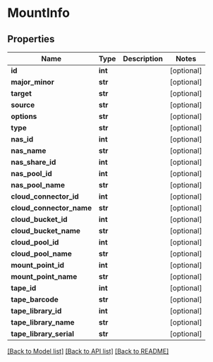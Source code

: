 # MountInfo

## Properties
Name | Type | Description | Notes
------------ | ------------- | ------------- | -------------
**id** | **int** |  | [optional] 
**major_minor** | **str** |  | [optional] 
**target** | **str** |  | [optional] 
**source** | **str** |  | [optional] 
**options** | **str** |  | [optional] 
**type** | **str** |  | [optional] 
**nas_id** | **int** |  | [optional] 
**nas_name** | **str** |  | [optional] 
**nas_share_id** | **int** |  | [optional] 
**nas_pool_id** | **int** |  | [optional] 
**nas_pool_name** | **str** |  | [optional] 
**cloud_connector_id** | **int** |  | [optional] 
**cloud_connector_name** | **str** |  | [optional] 
**cloud_bucket_id** | **int** |  | [optional] 
**cloud_bucket_name** | **str** |  | [optional] 
**cloud_pool_id** | **int** |  | [optional] 
**cloud_pool_name** | **str** |  | [optional] 
**mount_point_id** | **int** |  | [optional] 
**mount_point_name** | **str** |  | [optional] 
**tape_id** | **int** |  | [optional] 
**tape_barcode** | **str** |  | [optional] 
**tape_library_id** | **int** |  | [optional] 
**tape_library_name** | **str** |  | [optional] 
**tape_library_serial** | **str** |  | [optional] 

[[Back to Model list]](../README.md#documentation-for-models) [[Back to API list]](../README.md#documentation-for-api-endpoints) [[Back to README]](../README.md)


